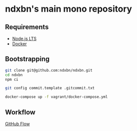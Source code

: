 # ndxbn's main mono repository

## Requirements

- [Node.js LTS](https://nodejs.org/)
- [Docker](https://www.docker.com/)

## Bootstrapping

```bash
git clone git@github.com:ndxbn/ndxbn.git
cd ndxbn
npm ci

git config commit.template .gitcommit.txt

docker-compose up -f vagrant/docker-compose.yml
```

## Workflow

[GitHub Flow](https://guides.github.com/introduction/flow/)

